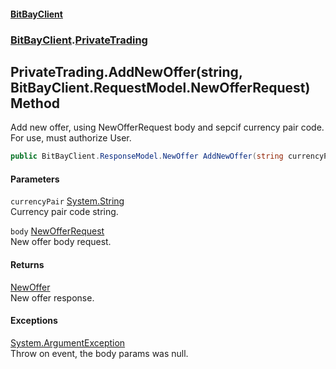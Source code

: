 #### [BitBayClient](./index.md 'index')
### [BitBayClient](./BitBayClient.md 'BitBayClient').[PrivateTrading](./BitBayClient-PrivateTrading.md 'BitBayClient.PrivateTrading')
## PrivateTrading.AddNewOffer(string, BitBayClient.RequestModel.NewOfferRequest) Method
Add new offer, using NewOfferRequest body and sepcif currency pair code. For use, must authorize User.  
```csharp
public BitBayClient.ResponseModel.NewOffer AddNewOffer(string currencyPair, BitBayClient.RequestModel.NewOfferRequest body);
```
#### Parameters
<a name='BitBayClient-PrivateTrading-AddNewOffer(string_BitBayClient-RequestModel-NewOfferRequest)-currencyPair'></a>
`currencyPair` [System.String](https://docs.microsoft.com/en-us/dotnet/api/System.String 'System.String')  
Currency pair code string.  
  
<a name='BitBayClient-PrivateTrading-AddNewOffer(string_BitBayClient-RequestModel-NewOfferRequest)-body'></a>
`body` [NewOfferRequest](./BitBayClient-RequestModel-NewOfferRequest.md 'BitBayClient.RequestModel.NewOfferRequest')  
New offer body request.  
  
#### Returns
[NewOffer](./BitBayClient-ResponseModel-NewOffer.md 'BitBayClient.ResponseModel.NewOffer')  
New offer response.  
#### Exceptions
[System.ArgumentException](https://docs.microsoft.com/en-us/dotnet/api/System.ArgumentException 'System.ArgumentException')  
Throw on event, the body params was null.  
